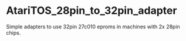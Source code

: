 # AtariTOS_28pin_to_32pin_adapter
Simple adapters to use 32pin 27c010 eproms in machines with 2x 28pin chips.
